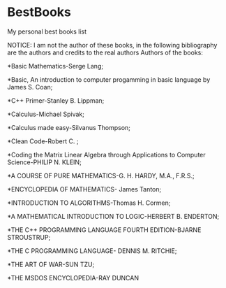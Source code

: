 # BestBooks
My personal best books list

NOTICE: I am not the author of these books, in the following bibliography are the authors and credits to the real authors Authors of the books:

*Basic Mathematics-Serge Lang;          

*Basic, An introduction to computer progamming in basic language by James S. Coan;

*C++ Primer-Stanley B. Lippman;

*Calculus-Michael Spivak;

*Calculus made easy-Silvanus Thompson;

*Clean Code-Robert C. ;

*Coding the Matrix Linear Algebra through Applications to Computer Science-PHILIP N. KLEIN;

*A COURSE OF PURE MATHEMATICS-G. H. HARDY, M.A., F.R.S.;

*ENCYCLOPEDIA OF MATHEMATICS- James Tanton;

*INTRODUCTION TO ALGORITHMS-Thomas H. Cormen;

*A MATHEMATICAL INTRODUCTION TO LOGIC-HERBERT B. ENDERTON;

*THE C++ PROGRAMMING LANGUAGE FOURTH EDITION-BJARNE STROUSTRUP;

*THE C PROGRAMMING LANGUAGE- DENNIS M. RITCHIE;

*THE ART OF WAR-SUN TZU;

*THE MSDOS ENCYCLOPEDIA-RAY DUNCAN
